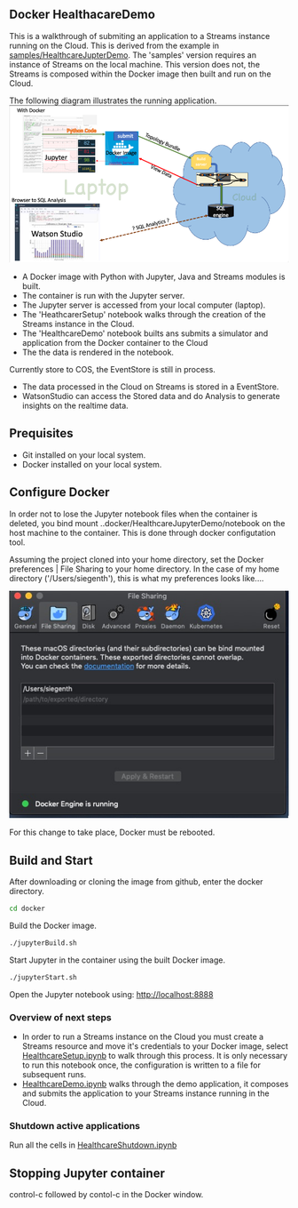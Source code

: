## Docker HealthacareDemo

This is a walkthrough of submiting an application to a Streams instance running on the Cloud. This is derived from 
the example in [samples/HealthcareJupterDemo](../samples/HealthcareJupyterDemo). The 'samples' version
requires an instance of Streams on the local machine. This version does not, the Streams is composed within 
the Docker image then built and run on the Cloud.


The following diagram illustrates the running application. 
![File Sharing](images/withDocker.png)

- A Docker image with Python with Jupyter, Java and Streams modules is built. 
- The container is run with the Jupyter server.
- The Jupyter server is accessed from your local computer (laptop).
- The 'HeathcarerSetup' notebook walks through the creation of the Streams instance in the Cloud.
- The 'HealthcareDemo' notebook builts ans submits a simulator and application from the Docker container to the Cloud
- The the data is rendered in the notebook. 

Currently store to COS, the EventStore is still in process. 
- The data processed in the Cloud on Streams is stored in a EventStore. 
- WatsonStudio can access the Stored data and do Analysis to generate insights on the realtime data.

## Prequisites 

* Git installed on your local system. 
* Docker installed on your local system.

## Configure Docker
In order not to lose the Jupyter notebook files when the container is
deleted, you bind mount ..docker/HealthcareJupyterDemo/notebook on the host
machine to the container. This is done through docker configutation tool. 

Assuming the project cloned into your home directory, set the Docker preferences | File Sharing 
to your home directory. In the case of my home  directory ('/Users/siegenth'), this is what my preferences looks like....

![File Sharing](images/fileSharing.jpg)

For this change to take place, Docker must be rebooted. 


## Build and Start

After downloading or cloning the image from github, enter the docker directory.

```bash
cd docker
```

Build the Docker image. 
```bash
./jupyterBuild.sh

```
Start Jupyter in the container using the built Docker image.
```bash
./jupyterStart.sh
```
Open the Jupyter notebook using: [http://localhost:8888](http://localhost:8888)


### Overview of next steps

* In order to run a Streams instance on the Cloud you must create a Streams resource and move it's credentials to your
Docker image, select [HealthcareSetup.ipynb](http://localhost:8888/HealthcareSetup.ipynb) to walk through this process. 
It is only necessary to run this notebook once, the configuration is written to a file for subsequent runs.
* [HealthcareDemo.ipynb](http://localhost:8888/HealthcareDemo.ipynb) walks through the demo application, it composes and 
submits the application to your Streams instance running in the Cloud.   

### Shutdown active applications

Run all the cells in  [HealthcareShutdown.ipynb](http://localhost:8888/HealthcareShutdown.ipynb)


## Stopping Jupyter container
control-c followed by contol-c in the Docker window.




